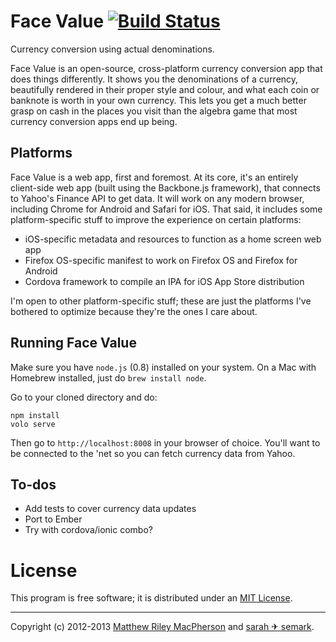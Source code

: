 # Face Value [![Build Status](https://secure.travis-ci.org/tofumatt/face-value.png?branch=master)](http://travis-ci.org/tofumatt/face-value)

Currency conversion using actual denominations.

Face Value is an open-source, cross-platform currency conversion app that does
things differently. It shows you the denominations of a currency, beautifully
rendered in their proper style and colour, and what each coin or banknote is
worth in your own currency. This lets you get a much better grasp on cash in
the places you visit than the algebra game that most currency conversion apps
end up being.

## Platforms

Face Value is a web app, first and foremost. At its core, it's an entirely
client-side web app (built using the Backbone.js framework), that connects
to Yahoo's Finance API to get data. It will work on any modern browser,
including Chrome for Android and Safari for iOS. That said, it includes some
platform-specific stuff to improve the experience on certain platforms:

 * iOS-specific metadata and resources to function as a home screen web app
 * Firefox OS-specific manifest to work on Firefox OS and Firefox for Android
 * Cordova framework to compile an IPA for iOS App Store distribution

I'm open to other platform-specific stuff; these are just the platforms I've
bothered to optimize because they're the ones I care about.

## Running Face Value

Make sure you have `node.js` (0.8) installed on your system. On a Mac with
Homebrew installed, just do `brew install node`.

Go to your cloned directory and do:

    npm install
    volo serve

Then go to `http://localhost:8008` in your browser of choice. You'll want to
be connected to the 'net so you can fetch currency data from Yahoo.

## To-dos

 * Add tests to cover currency data updates
 * Port to Ember
 * Try with cordova/ionic combo?

# License

This program is free software; it is distributed under an
[MIT License](http://github.com/tofumatt/face-value/blob/master/LICENSE.txt).

---

Copyright (c) 2012-2013 [Matthew Riley MacPherson](http://lonelyvegan.com) and
[sarah ✈ semark](http://triggersandsparks.com).
